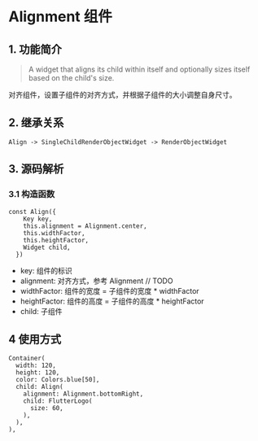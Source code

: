 # Alignment 组件
## 1. 功能简介
> A widget that aligns its child within itself and optionally sizes itself based on the child's size.

对齐组件，设置子组件的对齐方式，并根据子组件的大小调整自身尺寸。

## 2. 继承关系
```
Align -> SingleChildRenderObjectWidget -> RenderObjectWidget
```

## 3. 源码解析
### 3.1 构造函数
```
const Align({
    Key key,
    this.alignment = Alignment.center,
    this.widthFactor,
    this.heightFactor,
    Widget child,
  })
```
* key: 组件的标识
* alignment: 对齐方式，参考 Alignment // TODO
* widthFactor: 组件的宽度 = 子组件的宽度 * widthFactor
* heightFactor: 组件的高度 = 子组件的高度 * heightFactor
* child: 子组件

## 4 使用方式
```
Container(
  width: 120,
  height: 120,
  color: Colors.blue[50],
  child: Align(
    alignment: Alignment.bottomRight,
    child: FlutterLogo(
      size: 60,
    ),
  ),
),
```
